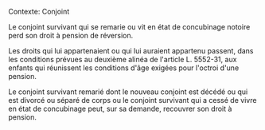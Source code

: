 Contexte: Conjoint

Le conjoint survivant qui se remarie ou vit en état de concubinage notoire perd son droit à pension de réversion.

Les droits qui lui appartenaient ou qui lui auraient appartenu passent, dans les conditions prévues au deuxième alinéa de l'article L. 5552-31, aux enfants qui réunissent les conditions d'âge exigées pour l'octroi d'une pension.

Le conjoint survivant remarié dont le nouveau conjoint est décédé ou qui est divorcé ou séparé de corps ou le conjoint survivant qui a cessé de vivre en état de concubinage peut, sur sa demande, recouvrer son droit à pension.